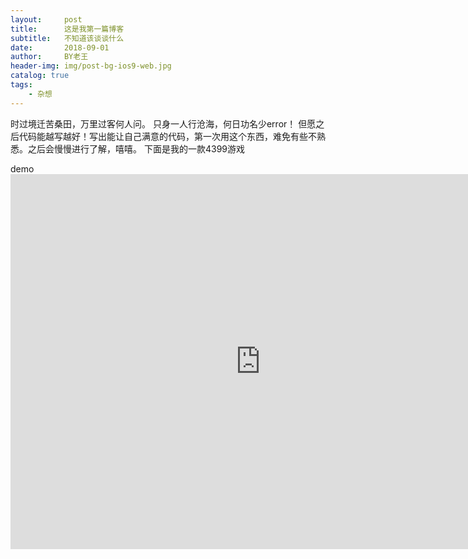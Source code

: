 ```yaml
---
layout:     post
title:      这是我第一篇博客
subtitle:   不知道该谈谈什么
date:       2018-09-01
author:     BY老王
header-img: img/post-bg-ios9-web.jpg
catalog: true
tags:
    - 杂想
---
```

时过境迁苦桑田，万里过客何人问。
只身一人行沧海，何日功名少error！
但愿之后代码能越写越好！写出能让自己满意的代码，第一次用这个东西，难免有些不熟悉。之后会慢慢进行了解，嘻嘻。
下面是我的一款4399游戏

<head><meta http-equiv="Content-Type" content="text/html; charset=gb2312"/><link rel="stylesheet" href="../p.css"/>
<style type="text/css">
.div_a{ width:100%; height:100px; text-align:center}
</style>
<title>Sample</title></head>
<body><div class="c">demo</div>
<div class="div_a">
<iframe  src="http://www.4399.com/flash/200403_3.htm" width="800" height="600" scrolling="yes" border="0" marginwidth="0" style="border:none;" frameborder="1"></iframe>
</div>
</body>
